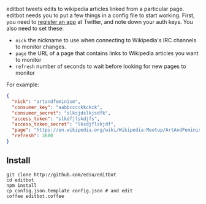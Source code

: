 editbot tweets edits to wikipedia articles linked from a particular page.
editbot needs you to put a few things in a config file to start working. First,
you need to [register an app](https://app.twitter.com) at Twitter, and note 
down your auth keys. You also need to set these:

* `nick` the nickname to use when connecting to Wikipedia's IRC channels to monitor changes.
* `page` the URL of a page that contains links to Wikipedia articles you want to monitor
* `refresh` number of seconds to wait before looking for new pages to monitor 

For example:

```json
{
  "nick": "artandfeminism",
  "consumer_key": "aabbcccckkckck",
  "consumer_secret": "slksjdslkjsdfk",
  "access_token": "slkdfjlskdjfs",
  "access_token_secret": "lksdjflskjdf",
  "page": "https://en.wikipedia.org/wiki/Wikipedia:Meetup/ArtAndFeminism/Tasks",
  "refresh": 3600
}
```

## Install

    git clone http://github.com/edsu/editbot
    cd editbot
    npm install
    cp config.json.template config.json # and edit 
    coffee editbot.coffee

